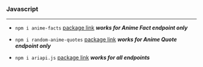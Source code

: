 ### Javascript

---

- `npm i anime-facts` [package link](https://www.npmjs.com/package/anime-facts) _**works for Anime Fact endpoint only**_

- `npm i random-anime-quotes` [package link](https://www.npmjs.com/package/random-anime-quotes) _**works for Anime Quote endpoint only**_

- `npm i ariapi.js` [package link](https://www.npmjs.com/package/ariapi.js) _**works for all endpoints**_
